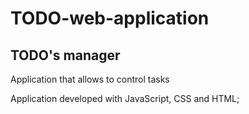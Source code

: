 # TODO-web-application

## TODO's manager

Application that allows to control tasks

Application developed with JavaScript, CSS and HTML;
